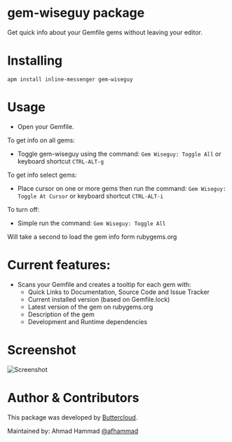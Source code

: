 # gem-wiseguy package

Get quick info about your Gemfile gems without leaving your editor.

# Installing
`apm install inline-messenger gem-wiseguy`

# Usage

* Open your Gemfile.

To get info on all gems:

* Toggle gem-wiseguy using the command:
`Gem Wiseguy: Toggle All`
or keyboard shortcut
`CTRL-ALT-g`
 
To get info select gems:

* Place cursor on one or more gems then run the command:
`Gem Wiseguy: Toggle At Cursor`
or keyboard shortcut
`CTRL-ALT-i`

To turn off:

* Simple run the command:
`Gem Wiseguy: Toggle All`

Will take a second to load the gem info form rubygems.org

# Current features:
- Scans your Gemfile and creates a tooltip for each gem with:
  - Quick Links to Documentation, Source Code and Issue Tracker
  - Current installed version (based on Gemfile.lock)
  - Latest version of the gem on rubygems.org
  - Description of the gem
  - Development and Runtime dependencies

# Screenshot
![Screenshot](https://raw.githubusercontent.com/buttercloud/atom-gem-wiseguy/master/gem-wiseguy-screenshot-1.png
)

# Author & Contributors

This package was developed by [Buttercloud](http://www.buttercloud.com).

Maintained by: Ahmad Hammad [@afhammad](https://github.com/afhammad)

